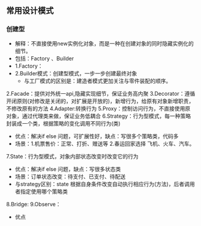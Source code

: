 
## 常用设计模式

### 创建型
- 解释：不直接使用new实例化对象，而是一种在创建对象的同时隐藏实例化的细节。
- 包括：Factory 、Builder 
- 1.Factory：
- 2.Builder模式：创建型模式，一步一步创建最终对象
  - 与工厂模式的区别是：建造者模式更加关注与零件装配的顺序。

2.Facade：提供对外统一api,隐藏实现细节，保证业务高内聚
3.Decorator：遵循开闭原则(对修改是关闭的，对扩展是开放的)，新增行为，给原有对象新增职责，不修改原有的方法
4.Adapter:转换行为
5.Proxy：控制访问行为，不直接使用原对象，通过代理类来做，保证业务低耦合
6.Strategy：行为型模式，每一种策略封装成一个类，根据策略的变化调用不同行为(类)
  * 优点：解决if else 问题，可扩展性好，缺点：写很多个策略类，代码多
  * 场景：1.机票售价：正常、打折、赠送等 2.春运回家选择 飞机、火车、汽车。

7.State：行为型模式，对象内部状态改变时改变它的行为
  * 优点：解决if else 问题，缺点：写很多状态类
  * 场景：订单状态改变：待支付、已支付、待配送
  * 与strategy区别：state 根据自身条件改变自动执行相应行为(方法)，后者调用者指定使用哪个策略类

8.Bridge:
9.Observe：
 * 优点






